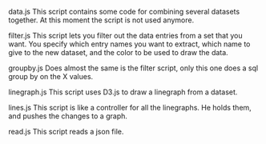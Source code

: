 data.js
	This script contains some code for combining several datasets together. At this moment the script is not used anymore.
	
filter.js
	This script lets you filter out the data entries from a set that you want. You specify which entry names you want to extract, which name to give to the new dataset, and the color to be used to draw the data.
	
groupby.js
	Does almost the same is the filter script, only this one does a sql group by on the X values.

linegraph.js
	This script uses D3.js to draw a linegraph from a dataset.
	
lines.js
	This script is like a controller for all the linegraphs. He holds them, and pushes the changes to a graph.
	
read.js
	This script reads a json file.